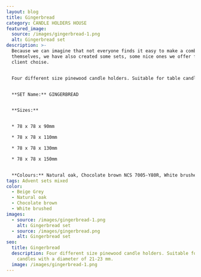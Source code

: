 ```yaml
---
layout: blog
title: Gingerbread
category: CANDLE HOLDERS HOUSE
featured_image:
  source: /images/gingerbread-1.png
  alt: Gingerbread set
description: >-
  Because we can imagine that not everyone finds it easy to make a combination
  themselves, we have also created some sets, some nice ones we offer from our
  client choise.


  Four different size pinewood candle holders. Suitable for table candles with a diameter of 21-23 mm. Ideal for decorating your home, could be used as Advent wreath.


  **SET Name:** GINGERBREAD


  **Sizes:**


  * 78 x 78 x 90mm

  * 78 x 78 x 110mm

  * 78 x 78 x 130mm

  * 78 x 78 x 150mm


  **Colours:** Natural oak, Chocolate brown NCS 7005-Y80R, White brushed, Beige NCS 2005 -Y50R
tags: Advent sets mixed
color:
  - Beige Grey
  - Natural oak
  - Chocolate brown
  - White brushed
images:
  - source: /images/gingerbread-1.png
    alt: Gingerbread set
  - source: /images/gingerbread.png
    alt: Gingerbread set
seo:
  title: Gingerbread
  description: Four different size pinewood candle holders. Suitable for table
    candles with a diameter of 21-23 mm.
  image: /images/gingerbread-1.png
---
```


